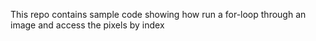 This repo contains sample code showing how run a for-loop through an image and access the pixels by index
